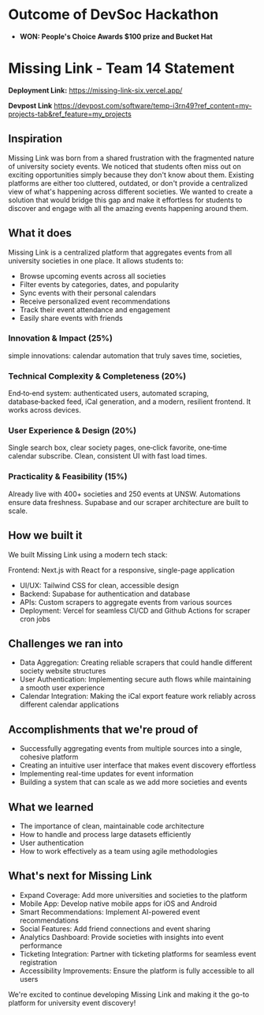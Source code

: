 # Outcome of DevSoc Hackathon
- **WON: People's Choice Awards $100 prize and Bucket Hat**

# Missing Link - Team 14 Statement

**Deployment Link:** https://missing-link-six.vercel.app/

**Devpost Link** https://devpost.com/software/temp-i3rn49?ref_content=my-projects-tab&ref_feature=my_projects


## Inspiration
Missing Link was born from a shared frustration with the fragmented nature of university society events. We noticed that students often miss out on exciting opportunities simply because they don't know about them. Existing platforms are either too cluttered, outdated, or don't provide a centralized view of what's happening across different societies. We wanted to create a solution that would bridge this gap and make it effortless for students to discover and engage with all the amazing events happening around them.

## What it does
Missing Link is a centralized platform that aggregates events from all university societies in one place. It allows students to:

- Browse upcoming events across all societies
- Filter events by categories, dates, and popularity
- Sync events with their personal calendars
- Receive personalized event recommendations
- Track their event attendance and engagement
- Easily share events with friends

### Innovation & Impact (25%)
simple innovations: calendar automation that truly saves time, societies, 

### Technical Complexity & Completeness (20%)
 End‑to‑end system: authenticated users, automated scraping, database‑backed feed, iCal generation, and a modern, resilient frontend. It works across devices.

### User Experience & Design (20%)
 Single search box, clear society pages, one‑click favorite, one‑time calendar subscribe. Clean, consistent UI with fast load times.

### Practicality & Feasibility (15%)
 Already live with 400+ societies and 250 events at UNSW. Automations ensure data freshness. Supabase and our scraper architecture are built to scale.

## How we built it
We built Missing Link using a modern tech stack:

Frontend: Next.js with React for a responsive, single-page application
- UI/UX: Tailwind CSS for clean, accessible design
- Backend: Supabase for authentication and database
- APIs: Custom scrapers to aggregate events from various sources
- Deployment: Vercel for seamless CI/CD and Github Actions for scraper cron jobs

## Challenges we ran into
- Data Aggregation: Creating reliable scrapers that could handle different society website structures
- User Authentication: Implementing secure auth flows while maintaining a smooth user experience
- Calendar Integration: Making the iCal export feature work reliably across different calendar applications

## Accomplishments that we're proud of
- Successfully aggregating events from multiple sources into a single, cohesive platform
- Creating an intuitive user interface that makes event discovery effortless
- Implementing real-time updates for event information
- Building a system that can scale as we add more societies and events

## What we learned
- The importance of clean, maintainable code architecture
- How to handle and process large datasets efficiently
- User authentication
- How to work effectively as a team using agile methodologies

## What's next for Missing Link
- Expand Coverage: Add more universities and societies to the platform
- Mobile App: Develop native mobile apps for iOS and Android
- Smart Recommendations: Implement AI-powered event recommendations
- Social Features: Add friend connections and event sharing
- Analytics Dashboard: Provide societies with insights into event performance
- Ticketing Integration: Partner with ticketing platforms for seamless event registration
- Accessibility Improvements: Ensure the platform is fully accessible to all users

We're excited to continue developing Missing Link and making it the go-to platform for university event discovery!

